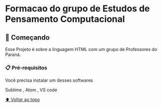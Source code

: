 # Formacao do grupo de Estudos de Pensamento Computacional 


## 🚀 Começando

Esse Projeto é sobre a linguagem HTML com um grupo de Professores do Paraná.


### 📋 Pré-requisitos

Você precisa  instalar um desses softwares

Sublime , Atom , VS code

[⬆ Voltar ao topo](#nome-do-projeto)<br>
